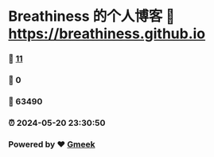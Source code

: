 # Breathiness 的个人博客 :link: https://breathiness.github.io 
### :page_facing_up: [11](https://breathiness.github.io/tag.html) 
### :speech_balloon: 0 
### :hibiscus: 63490 
### :alarm_clock: 2024-05-20 23:30:50 
### Powered by :heart: [Gmeek](https://github.com/Meekdai/Gmeek)
